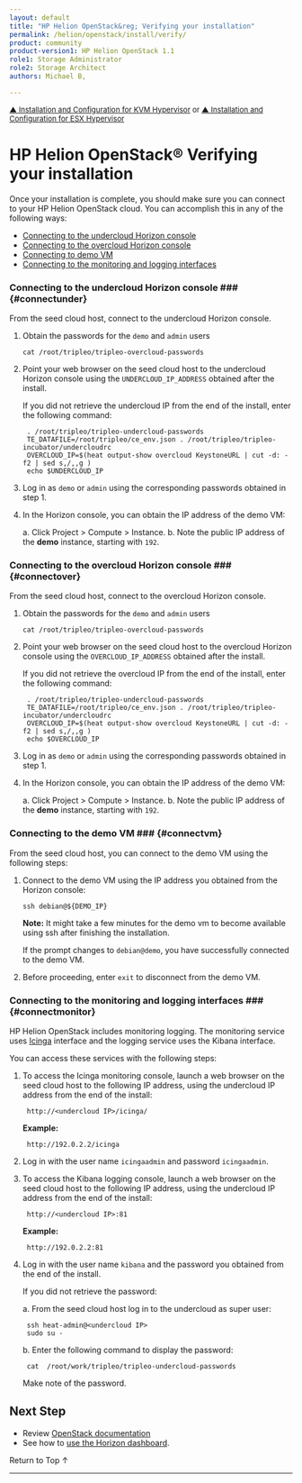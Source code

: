 ```yaml
---
layout: default
title: "HP Helion OpenStack&reg; Verifying your installation"
permalink: /helion/openstack/install/verify/
product: community
product-version1: HP Helion OpenStack 1.1
role1: Storage Administrator
role2: Storage Architect
authors: Michael B, 

---
```

<!--PUBLISHED-->

<script>

function PageRefresh {
onLoad="window.refresh"
}

PageRefresh();

</script>


<p style="font-size: small;"> <a href="/helion/openstack/install/kvm/">&#9650; Installation and Configuration for KVM Hypervisor</a> or  <a href="/helion/openstack/install/esx/">&#9650; Installation and Configuration for ESX Hypervisor</a></p> 

# HP Helion OpenStack&reg; Verifying your installation

Once your installation is complete, you should make sure you can connect to your HP Helion OpenStack cloud. You can accomplish this in any of the following ways:

* [Connecting to the undercloud Horizon console](#connectunder)
* [Connecting to the overcloud Horizon console](#connectover)
* [Connecting to demo VM](#connectvm)
* [Connecting to the monitoring and logging interfaces](#connectmonitor)

### Connecting to the undercloud Horizon console ### {#connectunder}

From the seed cloud host, connect to the undercloud Horizon console.

1. Obtain the passwords for the `demo` and `admin` users 

	`cat /root/tripleo/tripleo-overcloud-passwords`

2. Point your web browser on the seed cloud host to the undercloud Horizon console using the `UNDERCLOUD_IP_ADDRESS` obtained after the install.

	If you did not retrieve the undercloud IP from the end of the install, enter the following command:

		. /root/tripleo/tripleo-undercloud-passwords
		TE_DATAFILE=/root/tripleo/ce_env.json . /root/tripleo/tripleo-incubator/undercloudrc
		OVERCLOUD_IP=$(heat output-show overcloud KeystoneURL | cut -d: -f2 | sed s,/,,g )
		echo $UNDERCLOUD_IP

4. Log in as `demo` or `admin` using the corresponding passwords obtained in step 1.

5. In the Horizon console, you can obtain the IP address of the demo VM:

	a. Click Project > Compute > Instance.
	b. Note the public IP address of the **demo** instance, starting with `192`.

### Connecting to the overcloud Horizon console ### {#connectover}

From the seed cloud host, connect to the overcloud Horizon console.

1. Obtain the passwords for the `demo` and `admin` users 

	`cat /root/tripleo/tripleo-overcloud-passwords`

2. Point your web browser on the seed cloud host to the overcloud Horizon console using the `OVERCLOUD_IP_ADDRESS` obtained after the install.

	If you did not retrieve the overcloud IP from the end of the install, enter the following command:

		. /root/tripleo/tripleo-undercloud-passwords
		TE_DATAFILE=/root/tripleo/ce_env.json . /root/tripleo/tripleo-incubator/undercloudrc
		OVERCLOUD_IP=$(heat output-show overcloud KeystoneURL | cut -d: -f2 | sed s,/,,g )
		echo $OVERCLOUD_IP

4. Log in as `demo` or `admin` using the corresponding passwords obtained in step 1.

5. In the Horizon console, you can obtain the IP address of the demo VM:

	a. Click Project > Compute > Instance.
	b. Note the public IP address of the **demo** instance, starting with `192`.


### Connecting to the demo VM ### {#connectvm}

From the seed cloud host, you can connect to the demo VM using the following steps:

<!-- Maybe not needed per Chris Cannon
1. Export the overcloud passwords:

	`. /root/tripleo/tripleo-overcloud-passwords`

2. Export the overcloud users:

	`TE_DATAFILE=/root/tripleo/ce_env.json . /root/tripleo/tripleo-incubator/overcloudrc-user`

3. Verify you can view the nova instances:

	`nova list`

4. Assign the demo VM IP address to a variable:

	`DEMO_IP=$(nova list | grep " demo " | awk ' { print $13 } ')`
-->

1. Connect to the demo VM using the IP address you obtained from the Horizon console:

	`ssh debian@${DEMO_IP}`

	**Note:** It might take a few minutes for the demo vm to become available using ssh after finishing the installation.

	If the prompt changes to `debian@demo`, you have successfully connected to the demo VM.

2. Before proceeding, enter `exit` to disconnect from the demo VM.

### Connecting to the monitoring and logging interfaces ### {#connectmonitor}

HP Helion OpenStack includes monitoring logging. The monitoring service uses [Icinga](/helion/community/services/icinga/) interface and the logging service uses the Kibana interface. 


You can access these services with the following steps:

1. To access the Icinga monitoring console, launch a web browser on the seed cloud host to the following IP address, using the undercloud IP address from the end of the install:

		http://<undercloud IP>/icinga/

	**Example:**

		http://192.0.2.2/icinga

2. Log in with the user name `icingaadmin` and password `icingaadmin`.

4. To access the Kibana logging console, launch a web browser on the seed cloud host to the following IP address, using the undercloud IP address from the end of the install:

		http://<undercloud IP>:81 

	**Example:**

		http://192.0.2.2:81

5. Log in with the user name `kibana` and the password you obtained from the end of the install.

	If you did not retrieve the password:

	a. From the seed cloud host log in to the undercloud as super user:

		ssh heat-admin@<undercloud IP> 
		sudo su - 

	b. Enter the following command to display the password:

		cat  /root/work/tripleo/tripleo-undercloud-passwords

	Make note of the password.

## Next Step

* Review [OpenStack documentation](/helion/community/related-links/) 
* See how to [use the Horizon dashboard](/helion/community/dashboard/how-works/).


 <a href="#top" style="padding:14px 0px 14px 0px; text-decoration: none;"> Return to Top &#8593; </a>

----
